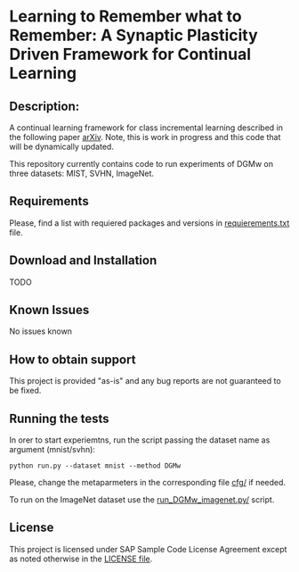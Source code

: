 # Learning to Remember what to Remember: A Synaptic Plasticity Driven Framework for Continual Learning

## Description: 
A continual learning framework for class incremental learning described in the following paper [arXiv](https://arxiv.org/abs/1904.03137).
Note, this is work in progress and this code that will be dynamically updated.

This repository currently contains code to run experiments of DGMw on three datasets: MIST, SVHN, ImageNet.
## Requirements

Please, find a list with requiered packages and versions in [requierements.txt](https://github.com/SAP/machine-learning-dgm/blob/master/requierements.txt) file.

## Download and Installation

TODO

## Known Issues
No issues known

## How to obtain support
This project is provided "as-is" and any bug reports are not guaranteed to be fixed.

## Running the tests
In orer to start experiemtns, run the script passing the dataset name as argument (mnist/svhn):
```
python run.py --dataset mnist --method DGMw
```
Please, change the metaparmeters in the corresponding file [cfg/](https://github.com/SAP/machine-learning-dgm/tree/master/cfg) if needed.

To run on the ImageNet dataset use the [run_DGMw_imagenet.py/](https://github.com/SAP/machine-learning-dgm/tree/master/run_DGMw_imagenet.py) script.
## License

This project is licensed under SAP Sample Code License Agreement except as noted otherwise in the [LICENSE file](LICENSE.md).

